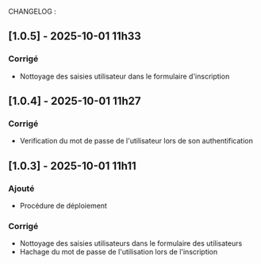 CHANGELOG :


## [1.0.5] - 2025-10-01 11h33
### Corrigé
- Nottoyage des saisies utilisateur dans le formulaire d'inscription


## [1.0.4] - 2025-10-01 11h27

### Corrigé
- Verification du mot de passe de l'utilisateur lors de son authentification

## [1.0.3] - 2025-10-01 11h11
### Ajouté
- Procédure de déploiement 
### Corrigé
- Nottoyage des saisies utilisateurs dans le formulaire des utilisateurs
- Hachage du mot de passe de l'utilisation lors de l'inscription
